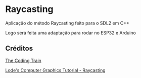 # Raycasting

Aplicação do método Raycasting feito para o SDL2 em C++

Logo será feita uma adaptação para rodar no ESP32 e Arduino

## Créditos

[The Coding Train](https://youtu.be/TOEi6T2mtHo)

[Lode's Computer Graphics Tutorial - Raycasting](https://lodev.org/cgtutor/raycasting.html)
